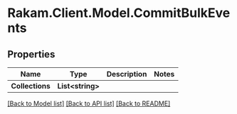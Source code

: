 # Rakam.Client.Model.CommitBulkEvents
## Properties

Name | Type | Description | Notes
------------ | ------------- | ------------- | -------------
**Collections** | **List&lt;string&gt;** |  | 

[[Back to Model list]](../README.md#documentation-for-models) [[Back to API list]](../README.md#documentation-for-api-endpoints) [[Back to README]](../README.md)

